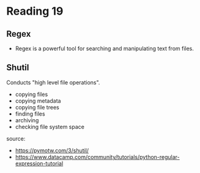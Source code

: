 # Reading 19

## Regex

- Regex is a powerful tool for searching and manipulating text from files. 

## Shutil

Conducts "high level file operations".
  - copying files
  - copying metadata
  - copying file trees
  - finding files
  - archiving
  - checking file system space

source: 
- https://pymotw.com/3/shutil/
- https://www.datacamp.com/community/tutorials/python-regular-expression-tutorial
